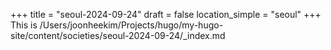 +++
title = "seoul-2024-09-24"
draft = false
location_simple = "seoul"
+++
This is /Users/joonheekim/Projects/hugo/my-hugo-site/content/societies/seoul-2024-09-24/_index.md
